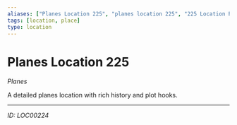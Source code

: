 ```yaml
---
aliases: ["Planes Location 225", "planes location 225", "225 Location Planes"]
tags: [location, place]
type: location
---
```


# Planes Location 225

*Planes*

A detailed planes location with rich history and plot hooks.

---
*ID: LOC00224*